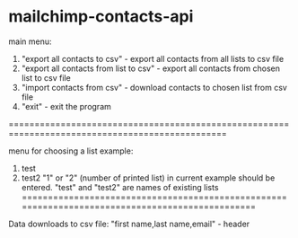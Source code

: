 mailchimp-contacts-api
======================


main menu:
1. "export all contacts to csv" - export all contacts from all lists to csv file
2. "export all contacts from list to csv" - export all contacts from chosen list to csv file
3. "import contacts from csv" - download contacts to chosen list from csv file
4. "exit" - exit the program

================================================================================================

menu for choosing a list example:
1. test
2. test2
"1" or "2" (number of printed list) in current example should be entered. 
"test" and "test2" are names of existing lists
================================================================================================


Data downloads to csv file:
"first name,last name,email" - header

